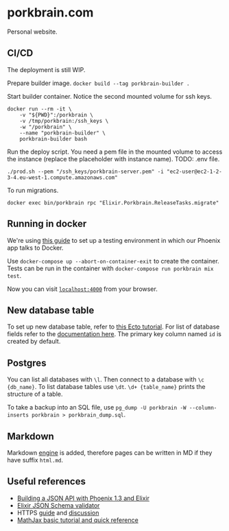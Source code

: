 # porkbrain.com

Personal website.

## CI/CD
The deployment is still WIP.

Prepare builder image.
`docker build --tag porkbrain-builder .`

Start builder container. Notice the second mounted volume for ssh keys.
```
docker run --rm -it \
    -v "${PWD}":/porkbrain \
    -v /tmp/porkbrain:/ssh_keys \
    -w "/porkbrain" \
    --name "porkbrain-builder" \
    porkbrain-builder bash
```

Run the deploy script. You need a pem file in the mounted volume to access the instance (replace the placeholder with instance name). TODO: .env file.
```
./prod.sh --pem "/ssh_keys/porkbrain-server.pem" -i "ec2-user@ec2-1-2-3-4.eu-west-1.compute.amazonaws.com"
```

To run migrations.
```
docker exec bin/porkbrain rpc "Elixir.Porkbrain.ReleaseTasks.migrate"
```

## Running in docker
We're using [this guide][docker-with-phoenix] to set up a testing environment in
which our Phoenix app talks to Docker.

Use `docker-compose up --abort-on-container-exit` to create the container. Tests
can be run in the container with `docker-compose run porkbrain mix test`.

Now you can visit [`localhost:4000`](http://localhost:4000) from your browser.

## New database table
To set up new database table, refer to [this Ecto tutorial][ecto-new-table]. For
list of database fields refer to the [documentation here][ecto-types]. The
primary key column named `id` is created by default.

## Postgres
You can list all databases with `\l`. Then connect to a database with
`\c {db_name}`. To list database tables use `\dt`. `\d+ {table_name}` prints the
structure of a table.

To take a backup into an SQL file, use
`pg_dump -U porkbrain -W --column-inserts porkbrain > porkbrain_dump.sql`.

## Markdown
Markdown [engine][md-engine] is added, therefore pages can be written in MD if
they have suffix `html.md`.

## Useful references
- [Building a JSON API with Phoenix 1.3 and Elixir][building-json-api]
- [Elixir JSON Schema validator][validate-json-schema]
- HTTPS [guide][plug-ssl] and [discussion][ssl-discussion]
- [MathJax basic tutorial and quick reference][mathjax-reference]

<!-- Invisible List of References -->
[docker-with-phoenix]: https://github.com/fireproofsocks/phoenix-docker-compose
[ecto-new-table]: https://hexdocs.pm/phoenix/ecto.html
[ecto-types]: https://hexdocs.pm/ecto/Ecto.Type.html#types
[building-json-api]: https://dev.to/lobo_tuerto/building-a-json-api-with-phoenix-13-and-elixir-ooo
[validate-json-schema]: https://github.com/jonasschmidt/ex_json_schema
[md-engine]: https://github.com/boydm/phoenix_markdown
[plug-ssl]: https://github.com/elixir-plug/plug/pull/803/files
[ssl-discussion]: https://elixirforum.com/t/https-ssl-phoenix-1-4/18868/6
[mathjax-reference]: https://math.meta.stackexchange.com/questions/5020/mathjax-basic-tutorial-and-quick-reference
